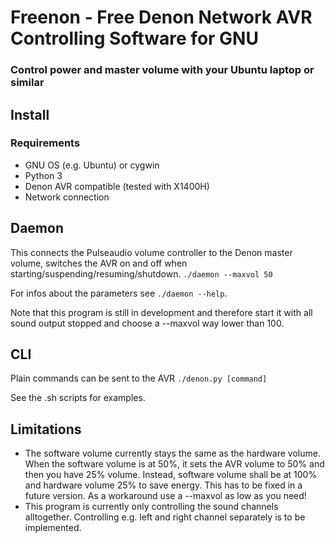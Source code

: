 # Freenon - Free Denon Network AVR Controlling Software for GNU
### Control power and master volume with your Ubuntu laptop or similar

## Install

### Requirements
- GNU OS (e.g. Ubuntu) or cygwin
- Python 3
- Denon AVR compatible (tested with X1400H)
- Network connection


## Daemon
This connects the Pulseaudio volume controller to the Denon master volume, switches the AVR on and off when starting/suspending/resuming/shutdown.
`./daemon --maxvol 50`

For infos about the parameters see `./daemon --help`.

Note that this program is still in development and therefore start it with all sound output stopped and choose a --maxvol way lower than 100.


## CLI
Plain commands can be sent to the AVR
`./denon.py [command]`

See the .sh scripts for examples.


## Limitations
- The software volume currently stays the same as the hardware volume. When the software volume is at 50%, it sets the AVR volume to 50% and then you have 25% volume. Instead, software volume shall be at 100% and hardware volume 25% to save energy. This has to be fixed in a future version. As a workaround use a --maxvol as low as you need!
- This program is currently only controlling the sound channels alltogether. Controlling e.g. left and right channel separately is to be implemented.


